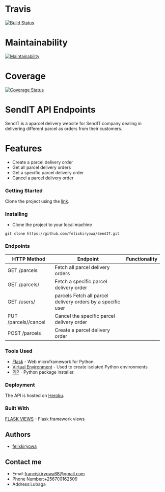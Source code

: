 # Travis

[![Build Status](https://travis-ci.org/felixkiryowa/SendIT.svg?branch=develop)](https://travis-ci.org/felixkiryowa/SendIT)

# Maintainability

[![Maintainability](https://api.codeclimate.com/v1/badges/83fbc29f2b74f182296d/maintainability)](https://codeclimate.com/github/felixkiryowa/SendIT/maintainability)

# Coverage
[![Coverage Status](https://coveralls.io/repos/github/felixkiryowa/SendIT/badge.svg?branch=develop)](https://coveralls.io/github/felixkiryowa/SendIT?branch=develop)

#  SendIT API Endpoints
 SendIT is a aparcel delivery website for SendIT company dealing in delivering different parcel as orders from their customers.

# Features

- Create a parcel delivery order
- Get all parcel delivery orders
- Get a specific parcel delivery order
- Cancel a parcel delivery order

### Getting Started

Clone the project using the [link](https://github.com/felixkiryowa/SendIT.git).

### Installing

* Clone the project to your local machine
```
git clone https://github.com/felixkiryowa/SendIT.git
```

### Endpoints

HTTP Method|Endpoint|Functionality
-----------|--------|-------------
GET /parcels | Fetch all parcel delivery orders
GET /parcels/<parcelId> |  Fetch a specific parcel delivery order
GET /users/<userId> | parcels Fetch all parcel delivery orders by a specific user
PUT /parcels/<parcelId>/cancel | Cancel the specific parcel delivery order
POST /parcels | Create a parcel delivery order


### Tools Used

* [Flask](http://flask.pocoo.org/) - Web microframework for Python.
* [Virtual Environment](https://virtualenv.pypa.io/en/stable/) - Used to create isolated Python environments
* [PIP](https://pip.pypa.io/en/stable/) - Python package installer.


### Deployment

The API is hosted on [Heroku](https://francissendit.herokuapp.com/api/v1/parcels).

### Built With
[FLASK VIEWS](http://flask.pocoo.org/docs/1.0/views/) - Flask framework views 

## Authors
- [felixkiryowa](https://github.com/felixkiryowa/)

## Contact me 
- Email:franciskiryowa68@gmail.com
- Phone Number:+256700162509
- Address:Lubaga


